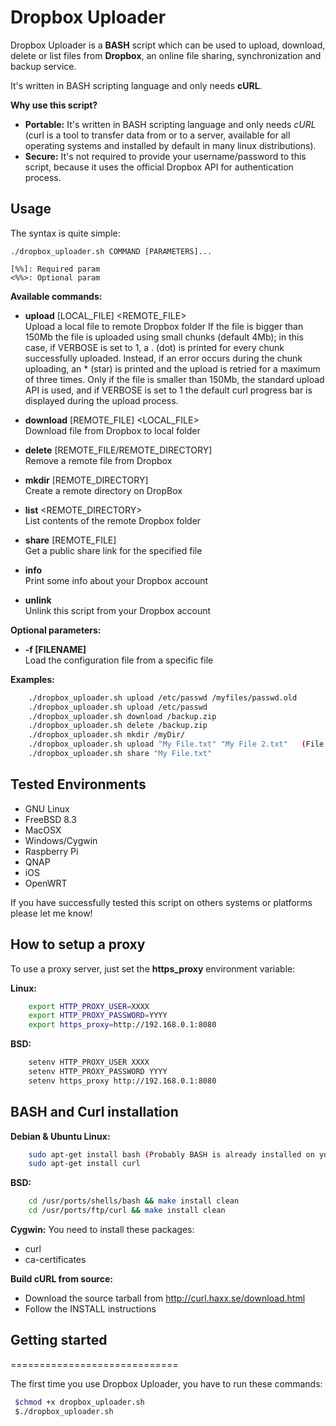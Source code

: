 # Dropbox Uploader

Dropbox Uploader is a **BASH** script which can be used to upload, download, delete 
or list files from **Dropbox**, an online file sharing, synchronization and backup service. 

It's written in BASH scripting language and only needs **cURL**.

**Why use this script?**

* **Portable:** It's written in BASH scripting language and only needs *cURL* (curl is a tool to transfer data from or to a server, available for all operating systems and installed by default in many linux distributions).
* **Secure:** It's not required to provide your username/password to this script, because it uses the official Dropbox API for authentication process. 

## Usage

The syntax is quite simple:

```
./dropbox_uploader.sh COMMAND [PARAMETERS]...

[%%]: Required param 
<%%>: Optional param
```

**Available commands:**

* **upload** [LOCAL_FILE]  &lt;REMOTE_FILE&gt;  
Upload a local file to remote Dropbox folder
If the file is bigger than 150Mb the file is uploaded using small chunks (default 4Mb); 
in this case, if VERBOSE is set to 1, a . (dot) is printed for every chunk successfully uploaded. 
Instead, if an error occurs during the chunk uploading, an * (star) is printed and the upload 
is retried for a maximum of three times.
Only if the file is smaller than 150Mb, the standard upload API is used, and if VERBOSE is set 
to 1 the default curl progress bar is displayed during the upload process.

* **download** [REMOTE_FILE] &lt;LOCAL_FILE&gt;  
Download file from Dropbox to local folder

* **delete** [REMOTE_FILE/REMOTE_DIRECTORY]  
Remove a remote file from Dropbox

* **mkdir** [REMOTE_DIRECTORY]  
Create a remote directory on DropBox

* **list** &lt;REMOTE_DIRECTORY&gt;  
List contents of the remote Dropbox folder

* **share** [REMOTE_FILE]  
Get a public share link for the specified file
 
* **info**  
Print some info about your Dropbox account

* **unlink**  
Unlink this script from your Dropbox account


**Optional parameters:**  
* **-f [FILENAME]**  
Load the configuration file from a specific file

**Examples:**
```bash
    ./dropbox_uploader.sh upload /etc/passwd /myfiles/passwd.old
    ./dropbox_uploader.sh upload /etc/passwd
    ./dropbox_uploader.sh download /backup.zip
    ./dropbox_uploader.sh delete /backup.zip
    ./dropbox_uploader.sh mkdir /myDir/
    ./dropbox_uploader.sh upload "My File.txt" "My File 2.txt"   (File name with spaces...)
    ./dropbox_uploader.sh share "My File.txt"
```

## Tested Environments

* GNU Linux
* FreeBSD 8.3
* MacOSX
* Windows/Cygwin
* Raspberry Pi
* QNAP
* iOS
* OpenWRT

If you have successfully tested this script on others systems or platforms please let me know!


## How to setup a proxy

To use a proxy server, just set the **https_proxy** environment variable:

**Linux:**
```bash
    export HTTP_PROXY_USER=XXXX
    export HTTP_PROXY_PASSWORD=YYYY
    export https_proxy=http://192.168.0.1:8080
```

**BSD:**
```bash
    setenv HTTP_PROXY_USER XXXX
    setenv HTTP_PROXY_PASSWORD YYYY
    setenv https_proxy http://192.168.0.1:8080
```
   
## BASH and Curl installation

**Debian & Ubuntu Linux:**
```bash
    sudo apt-get install bash (Probably BASH is already installed on your system)
    sudo apt-get install curl
```

**BSD:**
```bash
    cd /usr/ports/shells/bash && make install clean
    cd /usr/ports/ftp/curl && make install clean
```

**Cygwin:** 
You need to install these packages:  
* curl
* ca-certificates


**Build cURL from source:**
* Download the source tarball from http://curl.haxx.se/download.html
* Follow the INSTALL instructions
   

## Getting started
=============================

The first time you use Dropbox Uploader, you have to run these commands:

```bash
 $chmod +x dropbox_uploader.sh
 $./dropbox_uploader.sh
```
